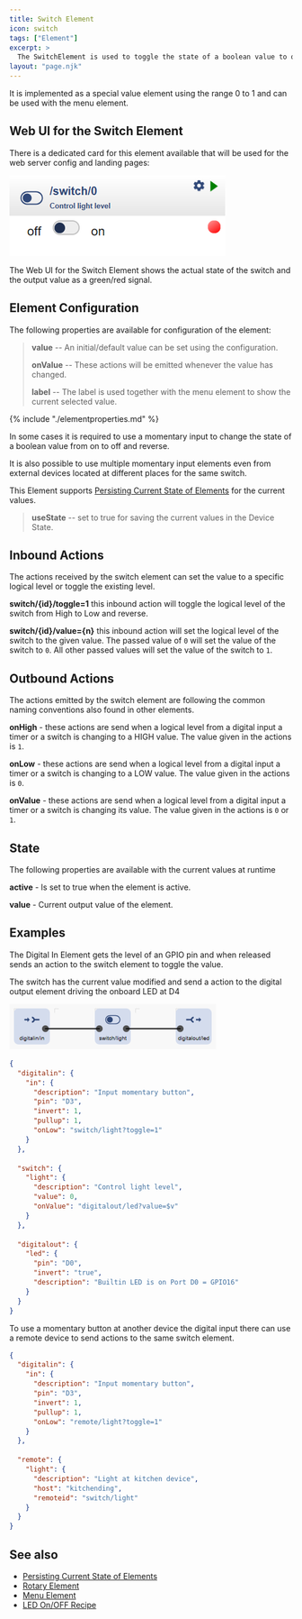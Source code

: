 ```yaml
---
title: Switch Element
icon: switch
tags: ["Element"]
excerpt: >
  The SwitchElement is used to toggle the state of a boolean value to on or off by a single action.
layout: "page.njk"
---
```


It is implemented as a special value element using the range 0 to 1 and can be used with the menu element.


## Web UI for the Switch Element

There is a dedicated card for this element available that will be used for the web server config and landing pages:

![Switch Web UI](/elements/switchui.png)

The Web UI for the Switch Element shows the actual state of the switch and the output value as a green/red signal.

## Element Configuration

<object data="/element.svg?switch" type="image/svg+xml"></object>

The following properties are available for configuration of the element:

> **value** -- An initial/default value can be set using the configuration.
> 
> **onValue** -- These actions will be emitted whenever the value has changed.
> 
> **label** -- The label is used together with the menu element to show the current selected value.

{% include "./elementproperties.md" %}

In some cases it is required to use a momentary input to change the state of a boolean value from on to off and reverse.

It is also possible to use multiple momentary input elements even from external devices located at different places for the same switch.

This Element supports [Persisting Current State of Elements](/elements/state.md) for the current values.

> **useState** -- set to true for saving the current values in the Device State.

## Inbound Actions

The actions received by the switch element can set the value to a specific logical level or toggle the existing level.

**switch/{id}/toggle=1** this inbound action will toggle the logical level of the switch from High to Low and reverse.

**switch/{id}/value={n}** this inbound action will set the logical level of the switch to the given value.
The passed value of `0` will set the value of the switch to `0`.
All other passed values will set the value of the switch to `1`.


## Outbound Actions

The actions emitted by the switch element are following the common naming conventions also found in other elements.

**onHigh** - these actions are send when a logical level from a digital input a timer or a switch is changing to a HIGH value.
The value given in the actions is `1`.

**onLow** - these actions are send when a logical level from a digital input a timer or a switch is changing to a LOW value.
The value given in the actions is `0`.

**onValue** - these actions are send when a logical level from a digital input a timer or a switch is changing its value.
The value given in the actions is `0` or `1`.


## State

The following properties are available with the current values at runtime

**active** - Is set to true when the element is active.

**value** - Current output value of the element.


## Examples

The Digital In Element gets the level of an GPIO pin and when released sends an action to the switch element to toggle the value.

The switch has the current value modified and send a action to the digital output element driving the onboard LED at D4

![Input Switch Output](/recipes/in-switch-out.png)

``` json
{
  "digitalin": {
    "in": {
      "description": "Input momentary button",
      "pin": "D3",
      "invert": 1,
      "pullup": 1,
      "onLow": "switch/light?toggle=1"
    }
  },

  "switch": {
    "light": {
      "description": "Control light level",
      "value": 0,
      "onValue": "digitalout/led?value=$v"
    }
  },

  "digitalout": {
    "led": {
      "pin": "D0",
      "invert": "true",
      "description": "Builtin LED is on Port D0 = GPIO16"
    }
  }
}
```

To use a momentary button at another device the digital input there can use a remote device to send actions to the same switch element.

``` json
{
  "digitalin": {
    "in": {
      "description": "Input momentary button",
      "pin": "D3",
      "invert": 1,
      "pullup": 1,
      "onLow": "remote/light?toggle=1"
    }
  },

  "remote": {
    "light": {
      "description": "Light at kitchen device",
      "host": "kitchending",
      "remoteid": "switch/light"
    }
  }
}
```

## See also

* [Persisting Current State of Elements](/elements/state.md)
* [Rotary Element](/elements/rotary.md)
* [Menu Element](/elements/menu.md)
* [LED On/OFF Recipe](/recipes/led.md)
